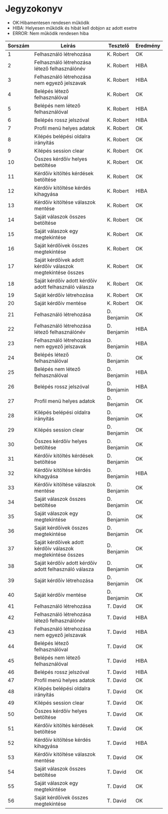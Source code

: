 # Jegyzokonyv

- OK:Hibamentesen rendesen működik
- HIBA: Helyesen működik és hibát kell dobjon az adott esetre
- ERROR: Nem működik rendesen hiba

| Sorszám | Leírás | Tesztelő | Eredmény |
| ------- | ------ | -------- | -------- |
| 1 | Felhasználó létrehozása | K. Robert | OK |
| 2 | Felhasználó létrehozása létező felhasználónév | K. Robert | HIBA |
| 3 | Felhasználó létrehozása nem egyező jelszavak | K. Robert | HIBA |
| 4 | Belépés létező felhasználóval | K. Robert | OK |
| 5 | Belépés nem létező felhasználóval | K. Robert | HIBA |
| 6 | Belépés rossz jelszóval | K. Robert | HIBA |
| 7 | Profil menü helyes adatok | K. Robert | OK |
| 8 | Kilépés belépési oldalra irányítás | K. Robert | OK |
| 9 | Kilépés session clear | K. Robert | OK |
| 10 | Összes kérdőív helyes betöltése | K. Robert | OK |
| 11 | Kérdőív kitöltés kérdések betöltése | K. Robert | OK |
| 12 | Kérdőív kitöltése kérdés kihagyása | K. Robert | HIBA |
| 13 | Kérdőív kitöltése válaszok mentése | K. Robert | OK |
| 14 | Saját válaszok összes betöltése | K. Robert | OK |
| 15 | Saját válaszok egy megtekintése | K. Robert | OK |
| 16 | Saját kérdőívek összes megtekintése | K. Robert | OK |
| 17 | Saját kérdőívek adott kérdőív válaszok megtekintése összes | K. Robert | OK |
| 18 | Saját kérdőív adott kérdőív adott felhasználó válasza | K. Robert | OK |
| 19 | Saját kérdőív létrehozása | K. Robert | OK |
| 20 | Saját kérdőív mentése | K. Robert | OK |
| 21 | Felhasználó létrehozása | D. Benjamin | OK |
| 22 | Felhasználó létrehozása létező felhasználónév | D. Benjamin | HIBA |
| 23 | Felhasználó létrehozása nem egyező jelszavak | D. Benjamin | HIBA |
| 24 | Belépés létező felhasználóval | D. Benjamin | OK |
| 25 | Belépés nem létező felhasználóval | D. Benjamin | HIBA |
| 26 | Belépés rossz jelszóval | D. Benjamin | HIBA |
| 27 | Profil menü helyes adatok | D. Benjamin | OK |
| 28 | Kilépés belépési oldalra irányítás | D. Benjamin | OK |
| 29 | Kilépés session clear | D. Benjamin | OK |
| 30 | Összes kérdőív helyes betöltése | D. Benjamin | OK |
| 31 | Kérdőív kitöltés kérdések betöltése | D. Benjamin | OK |
| 32 | Kérdőív kitöltése kérdés kihagyása | D. Benjamin | HIBA |
| 33 | Kérdőív kitöltése válaszok mentése | D. Benjamin | OK |
| 34 | Saját válaszok összes betöltése | D. Benjamin | OK |
| 35 | Saját válaszok egy megtekintése | D. Benjamin | OK |
| 36 | Saját kérdőívek összes megtekintése | D. Benjamin | OK |
| 37 | Saját kérdőívek adott kérdőív válaszok megtekintése összes | D. Benjamin | OK |
| 38 | Saját kérdőív adott kérdőív adott felhasználó válasza | D. Benjamin | OK |
| 39 | Saját kérdőív létrehozása | D. Benjamin | OK |
| 40 | Saját kérdőív mentése | D. Benjamin | OK |
| 41 | Felhasználó létrehozása | T. David | OK |
| 42 | Felhasználó létrehozása létező felhasználónév | T. David | HIBA |
| 43 | Felhasználó létrehozása nem egyező jelszavak | T. David | HIBA |
| 44 | Belépés létező felhasználóval | T. David | OK |
| 45 | Belépés nem létező felhasználóval | T. David | HIBA |
| 46 | Belépés rossz jelszóval | T. David | HIBA |
| 47 | Profil menü helyes adatok | T. David | OK |
| 48 | Kilépés belépési oldalra irányítás | T. David | OK |
| 49 | Kilépés session clear | T. David | OK |
| 50 | Összes kérdőív helyes betöltése | T. David | OK |
| 51 | Kérdőív kitöltés kérdések betöltése | T. David | OK |
| 52 | Kérdőív kitöltése kérdés kihagyása | T. David | HIBA |
| 53 | Kérdőív kitöltése válaszok mentése | T. David | OK |
| 54 | Saját válaszok összes betöltése | T. David | OK |
| 55 | Saját válaszok egy megtekintése | T. David | OK |
| 56 | Saját kérdőívek összes megtekintése | T. David | OK |
